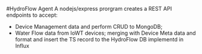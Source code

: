 #HydroFlow Agent
A nodejs/express prorgram creates a REST API endpoints to accept:
* Device Management data and perform CRUD to MongoDB;
* Water Flow data from IoWT devices; merging with Device Meta data and format and insert the TS record to the 
  HydroFlow DB implementd in  Influx 

